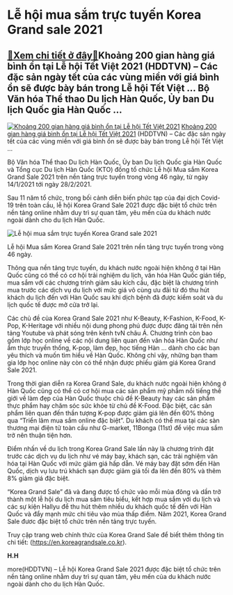 Lễ hội mua sắm trực tuyến Korea Grand sale 2021
===============================================

[:gift:Xem chi tiết ở đây:gift:](https://hddtvn.com/le-hoi-mua-sam-truc-tuyen-korea-grand-sale-2021/)Khoảng 200 gian hàng giá bình ổn tại Lễ hội Tết Việt 2021 (HDDTVN) – Các đặc sản ngày tết của các vùng miền với giá bình ổn sẽ được bày bán trong Lễ hội Tết Việt … Bộ Văn hóa Thể thao Du lịch Hàn Quốc, Ủy ban Du lịch Quốc gia Hàn Quốc …
--------------------------------------------------------------------------------------------------------------------------------------------------------------------------------------------------------------------------------------------





[![Khoảng 200 gian hàng giá bình ổn tại Lễ hội Tết Việt 2021](https://hddtvn.com/wp-content/uploads/2021/01/0332_IMG_4341.jpg "Khoảng 200 gian hàng giá bình ổn tại Lễ hội Tết Việt 2021")](https://haiquanonline.com.vn/khoang-200-gian-hang-gia-binh-on-tai-le-hoi-tet-viet-2021-140045.html "Khoảng 200 gian hàng giá bình ổn tại Lễ hội Tết Việt 2021") 
[Khoảng 200 gian hàng giá bình ổn tại Lễ hội Tết Việt 2021](https://haiquanonline.com.vn/khoang-200-gian-hang-gia-binh-on-tai-le-hoi-tet-viet-2021-140045.html "Khoảng 200 gian hàng giá bình ổn tại Lễ hội Tết Việt 2021") 
(HDDTVN) – Các đặc sản ngày tết của các vùng miền với giá bình ổn sẽ được bày bán trong Lễ hội Tết Việt …






Bộ Văn hóa Thể thao Du lịch Hàn Quốc, Ủy ban Du lịch Quốc gia Hàn Quốc và Tổng cục Du lịch Hàn Quốc (KTO) đồng tổ chức Lễ hội Mua sắm Korea Grand Sale 2021 trên nền tảng trực tuyến trong vòng 46 ngày, từ ngày 14/1/2021 tới ngày 28/2/2021.


Sau 11 năm tổ chức, trong bối cảnh diễn biến phức tạp của đại dịch Covid-19 trên toàn cầu, lễ hội Korea Grand Sale 2021 được đặc biệt tổ chức trên nền tảng online nhằm duy trì sự quan tâm, yêu mến của du khách nước ngoài dành cho du lịch Hàn Quốc.





![Lễ hội mua sắm trực tuyến Korea Grand sale 2021](https://hddtvn.com/wp-content/uploads/2021/01/2450_hq.jpg "LỄ HỘI MUA SẮM TRỰC TUYẾN KOREA GRAND SALE 2021")


Lễ hội Mua sắm Korea Grand Sale 2021 trên nền tảng trực tuyến trong vòng 46 ngày.



Thông qua nền tảng trực tuyến, du khách nước ngoài hiện không ở tại Hàn Quốc cũng có thể có cơ hội trải nghiệm du lịch, văn hóa Hàn Quốc gián tiếp, mua sắm với các chương trình giảm sâu kích cầu, đặc biệt là chương trình mua trước các dịch vụ du lịch với mức giá vô cùng ưu đãi từ đó thu hút khách du lịch đến với Hàn Quốc sau khi dịch bệnh đã được kiểm soát và du lịch quốc tế được mở cửa trở lại.


Các chủ đề của Korea Grand Sale 2021 như K-Beauty, K-Fashion, K-Food, K-Pop, K-Heritage với nhiều nội dung phong phú được được đăng tải trên nền tảng Youtube và phát sóng trên kênh tvN châu Á. Chương trình còn bao gồm lớp học online về các nội dung liên quan đến văn hóa Hàn Quốc như ẩm thực truyền thống, K-pop, làm đẹp, học tiếng Hàn … dành cho các bạn yêu thích và muốn tìm hiểu về Hàn Quốc. Không chỉ vậy, những bạn tham gia lớp học online này còn có thể nhận được phiếu giảm giá Korea Grand Sale 2021.


Trong thời gian diễn ra Korea Grand Sale, du khách nước ngoài hiện không ở Hàn Quốc cũng có thể có cơ hội mua các sản phẩm mỹ phẩm nổi tiếng thế giới về làm đẹp của Hàn Quốc thuộc chủ đề K-Beauty hay các sản phẩm thực phẩm hay chăm sóc sức khỏe từ chủ đề K-Food. Đặc biệt, các sản phẩm liên quan đến thần tượng K-pop được giảm giá lên đến 60% thông qua “Triển lãm mua sắm online đặc biệt”. Du khách có thể mua tại các sàn thương mại điện tử toàn cầu như G-market, 11Bonga (11st) để việc mua sắm trở nên thuận tiện hơn.


Điểm nhấn về du lịch trong Korea Grand Sale lần này là chương trình đặt trước các dịch vụ du lịch như vé máy bay, khách sạn, các trải nghiệm văn hóa tại Hàn Quốc với mức giảm giá hấp dẫn. Vé máy bay đặt sớm đến Hàn Quốc, dịch vụ lưu trú khách sạn được giảm giá tối đa lên đến 80% và thêm 8% giảm giá đặc biệt.






“Korea Grand Sale” đã và đang được tổ chức vào mỗi mùa đông và dần trở thành một lễ hội du lịch mua sắm tiêu biểu, kết hợp mua sắm với du lịch và các sự kiện Hallyu để thu hút thêm nhiều du khách quốc tế đến với Hàn Quốc và đẩy mạnh mức chi tiêu vào mùa thấp điểm. Năm 2021, Korea Grand Sale đươc đặc biệt tổ chức trên nền tảng trực tuyến.


Truy cập trang web chính thức của Korea Grand Sale để biết thêm thông tin chi tiết: (https://en.koreagrandsale.co.kr).







**H.H**



more(HDDTVN) – Lễ hội Korea Grand Sale 2021 được đặc biệt tổ chức trên nền tảng online nhằm duy trì sự quan tâm, yêu mến của du khách nước ngoài dành cho du lịch Hàn Quốc.

